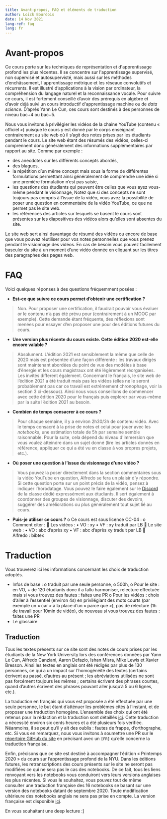 ```yaml
---
title: Avant-propos, FAQ et éléments de traduction
author: Loïck Bourdois
date: 14 Nov 2021
lang-ref: faq
lang: fr
---
```


#	Avant-propos
Ce cours porte sur les techniques de représentation et d'apprentissage profond les plus récentes. Il se concentre sur l'apprentissage supervisé, non supervisé et autosupervisté, mais aussi sur les méthodes d’enchâssement, l'apprentissage métrique et les réseaux convolutifs et récurrents. 
Il est illustré d’applications à la vision par ordinateur, la compréhension du langage naturel et la reconnaissance vocale.
Pour suivre ce cours, il est fortement conseillé d’avoir des prérequis en algèbre et d’avoir déjà suivi un cours introductif d'apprentissage machine ou de *data science*. D’après Yann Le Cun, ces cours sont destinés à des personnes de niveau bac+4 ou bac+5.
  
Nous vous invitons à privilégier les vidéos de la chaine YouTube (contenu « officiel ») puisque le cours y est donné par le corps enseignant contrairement au site web où il s’agit des notes prises par les étudiants pendant le cours.
Le site web étant des résumés des vidéos, celles-ci comprennent donc généralement des informations supplémentaires par rapport au site. Comme par exemple :
-	des anecdotes sur les différents concepts abordés,
-	des blagues, 
-	la répétition d’un même concept mais sous la forme de différentes formulations permettant ainsi généralement de comprendre une idée si une première formulation n’est pas saisie, 
-	les questions des étudiants qui peuvent être celles que vous ayez vous-même pendant le visionnage,
Notez que si des concepts ne sont toujours pas compris à l’issue de la vidéo, vous avez la possibilité de poser une question en commentaire de la vidéo YouTube, ce que ne permet pas le site web.
-	les références des articles sur lesquels se basent le cours sont présentes sur les diapositives des vidéos alors qu’elles sont absentes du site.  
  
Le site web sert ainsi davantage de résumé des vidéos ou encore de base que vous pouvez réutiliser pour vos notes personnelles que vous prenez pendant le visionnage des vidéos. 
En cas de besoin vous pouvez facilement basculer du site à un moment d’une vidéo donnée en cliquant sur les titres des paragraphes des pages web.



# FAQ
Voici quelques réponses à des questions fréquemment posées :
-	**Est-ce que suivre ce cours permet d’obtenir une certification ?**
>	Non. Pour proposer une certification, il faudrait pouvoir vous évaluer or le contenu n’a pas été prévu pour (contrairement à un MOOC par exemple). Cette demande étant fréquente, des réflexions sont menées pour essayer d’en proposer une pour des éditions futures du cours.
-	**Une version plus récente du cours existe. Cette édition 2020 est-elle encore valable ?**
> Absolument. L’édition 2021 est sensiblement la même que celle de 2020 mais est présentée d’une façon différente : les travaux dirigés sont maintenant abordées du point de vue des modèles à base d’énergie et les cours magistraux ont été légèrement réorganisées. Les invités different également. Concernant le français, le site web de l’édition 2021 a été traduit mais pas les vidéos (elles ne le seront probablement pas car ce travail est extrêmement chronophage, voir la section 3 ci-dessous). Ainsi nous vous conseillons de commencer avec cette édition 2020 pour le français puis explorer par vous-même par la suite l’édition 2021 au besoin. 
-	**Combien de temps consacrer à ce cours ?**
> Pour chaque semaine, il y a environ 2h30/3h de contenu vidéo. Avec le temps consacré à la prise de notes et celui pour jouer avec les *notebooks*, une estimation totale de 5h par semaine semble raisonnable. Pour la suite, cela dépend du niveau d'immersion que vous voulez atteindre dans un sujet donné (lire les articles donnés en référence, appliquer ce qui a été vu en classe à vos propres projets, etc.).
-	**Où poser une question à l’issue du visionnage d’une vidéo ?**
>	Vous pouvez la poser directement dans la section commentaires sous la vidéo YouTube en question, Alfredo se fera un plaisir d’y répondre. Si cette question porte sur un point précis de la vidéo, pensez à indiquer l’horodatage.
>	Vous pouvez le faire également sur le [Discord](https://discord.gg/CthuqsX8Pb) de la classe dédié expressément aux étudiants. Il sert également à coordonner des groupes de visionnage, discuter des devoirs, suggérer des améliorations ou plus généralement tout sujet lié au cours.
- **Puis-je utiliser ce cours ?**
o	Ce cours est sous licence CC-04 : 
o	Comment citer :
	Les vidéos :
•	VO : xy
•	VF : xy traduit par LB
	Le site web :
•	VO : abc d’après xy
•	VF : abc d’après xy traduit par LB
	Alfredo : bibtex


#	Traduction
Vous trouverez ici les informations concernant les choix de traduction adoptés.

-	Infos de base : 
o	traduit par une seule personne,
o	500h, 
o	Pour le site : en VO, + de 120 étudiants donc il a fallu harmoniser, relecture effectuée mais si vous trouvez des fautes : faites une PR
o	Pour les vidéos : choix d’aller à l’essentiel (environ 4s) en privilégiant des mots courts (par exemple un « car » à la place d’un « parce que »), pas de relecture (1h de travail pour 10min de vidéo), de nouveau si vous trouvez des fautes : faites une PR
-	Le glossaire


## Traduction
Tous les textes présents sur ce site sont des notes de cours prises par les étudiants de la New York University lors des conférences données par Yann Le Cun, Alfredo Canziani, Aaron Defazio, Ishan Misra, Mike Lewis et Xavier Bresson.
Ainsi les textes en anglais ont été rédigés par plus de 130 personnes, ce qui a un impact sur l’homogénéité des textes (certains écrivent au passé, d’autres au présent ; les abréviations utilisées ne sont pas forcément toujours les mêmes ; certains écrivent des phrases courtes, quand d’autres écrivent des phrases pouvant aller jusqu’à 5 ou 6 lignes, etc.).

La traduction en français qui vous est proposée a été effectuée par une seule personne, le but étant d’atténuer les problèmes cités à l’instant, et de proposer une traduction homogène. L’ensemble des choix qui ont été retenus pour la rédaction et la traduction sont détaillés [ici](https://github.com/Atcold/pytorch-Deep-Learning/wiki/French-translation).
Cette traduction a nécessité environ six cents heures et a été plusieurs fois vérifiée. Néanmoins, il se peut qu’il y ait des oublis : fautes de frappe, d’orthographe, etc. Si vous en remarquez, nous vous invitons à soumettre une PR sur le [répertoire GitHub du site](https://github.com/Atcold/pytorch-Deep-Learning/pulls) en précisant avec un `[FR]` qu’elle concerne la traduction française.

Enfin, précisons que ce site est destiné à accompagner l’édition « Printemps 2020 » du cours sur l’apprentissage profond de la NYU. Dans les éditions futures, les retranscriptions des cours présents sur le site ne seront pas modifiées ce qui ne sera pas le cas des notebooks.
De ce fait, tous les liens renvoyant vers les notebooks vous conduiront vers leurs versions anglaises les plus récentes.
Si vous le souhaitez, vous pouvez tout de même consulter une traduction française des 16 notebooks se basant sur une version des notebooks datant de septembre 2020. Toute modification ultérieure des notebooks anglais ne sera pas prise en compte. La version française est disponible [ici](https://github.com/lbourdois/pytorch-Deep-Learning-Notebooks-in-French).

En vous souhaitant une deep lecture :]

